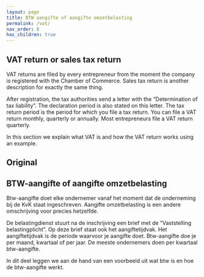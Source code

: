 ```yaml
---
layout: page
title: BTW aangifte of aangifte omzetbelasting
permalink: /vat/
nav_order: 8
has_children: true
---
```


## VAT return or sales tax return
VAT returns are filed by every entrepreneur from the moment the company is registered with
the Chamber of Commerce. Sales tax return is another description for exactly the same thing.

After registration, the tax authorities send a letter with the “Determination of tax
liability”. The declaration period is also stated on this letter. The tax return period
is the period for which you file a tax return. You can file a VAT return monthly,
quarterly or annually. Most entrepreneurs file a VAT return quarterly.

In this section we explain what VAT is and how the VAT return works using an example.

## Original
## BTW-aangifte of aangifte omzetbelasting
Btw-aangifte doet elke ondernemer vanaf het moment dat de onderneming bij de KvK staat ingeschreven. Aangifte omzetbelasting is een andere omschrijving voor precies hetzelfde.

De belastingdienst stuurt na de inschrijving een brief met de “Vaststelling belastingplicht”. Op deze brief staat ook het aangiftetijdvak. Het aangiftetijdvak is de periode waarvoor je aangifte doet. Btw-aangifte doe je per maand, kwartaal of per jaar.
De meeste ondernemers doen per kwartaal btw-aangifte.

In dit deel leggen we aan de hand van een voorbeeld uit wat btw is en hoe de btw-aangifte werkt. 



